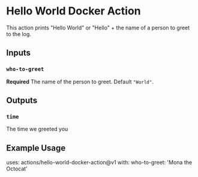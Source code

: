 # Hello World Docker Action

This action prints "Hello World" or "Hello" + the name of a person to greet to the log.

## Inputs

### `who-to-greet`
**Required** The name of the person to greet. Default `"World"`.

## Outputs

### `time`

The time we greeted you

## Example Usage

 uses: actions/hello-world-docker-action@v1
 with:
    who-to-greet: 'Mona the Octocat'